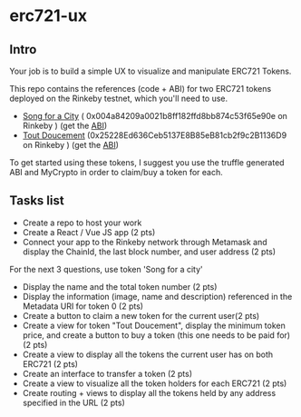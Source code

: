 # erc721-ux

## Intro
Your job is to build a simple UX to visualize and manipulate ERC721 Tokens.

This repo contains the references (code + ABI) for two ERC721 tokens deployed on the Rinkeby testnet, which you'll need to use.
- [Song for a City](contracts/SongForACity.sol) ( 0x004a84209a0021b8ff182ffd8bb874c53f65e90e on Rinkeby ) (get the [ABI](build/contracts/SongForACity.json))
- [Tout Doucement](contracts/ToutDoucement.sol) (0x25228Ed636Ceb5137E8B85eB81cb2f9c2B1136D9 on Rinkeby ) (get the [ABI](build/contracts/ToutDoucement.json))

To get started using these tokens, I suggest you use the truffle generated ABI and MyCrypto in order to claim/buy a token for each.

## Tasks list
- Create a repo to host your work
- Create a React / Vue JS app (2 pts)
- Connect your app to the Rinkeby network through Metamask and display the ChainId, the last block number, and user address (2 pts)

For the next 3 questions, use token 'Song for a city'

- Display the name and the total token number (2 pts)
- Display the information (image, name and description) referenced in the Metadata URI for token 0 (2 pts)
- Create a button to claim a new token for the current user(2 pts)
- Create a view for token "Tout Doucement", display the minimum token price, and create a button to buy a token (this one needs to be paid for) (2 pts)
- Create a view to display all the tokens the current user has on both ERC721 (2 pts)
- Create an interface to transfer a token (2 pts)
- Create a view to visualize all the token holders for each ERC721 (2 pts)
- Create routing + views to display all the tokens held by any address specified in the URL (2 pts)
